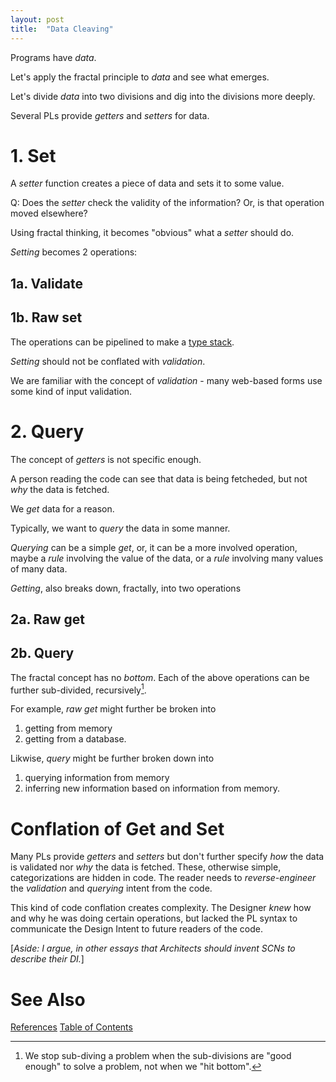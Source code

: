 ```yaml
---
layout: post
title:  "Data Cleaving"
---
```


Programs have _data_.

Let's apply the fractal principle to _data_ and see what emerges.

Let's divide _data_ into two divisions and dig into the divisions more deeply.

Several PLs provide _getters_ and _setters_ for data.


# 1. Set
A _setter_ function creates a piece of data and sets it to some value.

Q: Does the _setter_ check the validity of the information? Or, is that operation moved elsewhere?

Using fractal thinking, it becomes "obvious" what a _setter_ should do.

_Setting_ becomes 2 operations:
## 1a. Validate
## 1b. Raw set

The operations can be pipelined to make a [type stack](https://guitarvydas.github.io/2020/12/09/Type-Stacks.html).

_Setting_ should not be conflated with _validation_.

We are familiar with the concept of _validation_ - many web-based forms use some kind of input validation.


# 2. Query
The concept of _getters_ is not specific enough. 

A person reading the code can see that data is being fetcheded, but not _why_ the data is fetched.

We _get_ data for a reason.

Typically, we want to _query_ the data in some manner.

_Querying_ can be a simple _get_, or, it can be a more involved operation, maybe a  _rule_ involving the value of the data, or a _rule_ involving many values of many data.

_Getting_, also breaks down, fractally, into two operations
## 2a. Raw get
## 2b. Query

The fractal concept has no _bottom_. Each of the above operations can be further sub-divided, recursively[^recur].

[^recur]: We stop sub-diving a problem when the sub-divisions are "good enough" to solve a problem, not when we "hit bottom".

For example, _raw get_ might further be broken into 
1. getting from memory
2. getting from a database.

Likwise, _query_ might be further broken down into 
1. querying information from memory
2. inferring new information based on information from memory.

# Conflation of Get and Set

Many PLs provide _getters_ and _setters_ but don't further specify _how_ the data is validated nor _why_ the data is fetched. These, otherwise simple, categorizations are hidden in code. The reader needs to _reverse-engineer_ the _validation_ and _querying_ intent from the code.

This kind of code conflation creates complexity. The Designer _knew_ how and why he was doing certain operations, but lacked the PL syntax to communicate the Design Intent to future readers of the code.

[_Aside: I argue, in other essays that Architects should invent SCNs to describe their DI._]

# See Also

[References](https://guitarvydas.github.io/2021/01/14/References.html)
[Table of Contents](https://guitarvydas.github.io/2021/05/14/Table-Of-Contents.html)

<script src="https://utteranc.es/client.js" 
        repo="guitarvydas/guitarvydas.github.io" 
        issue-term="pathname" 
        theme="github-light" 
        crossorigin="anonymous" 
        async> 
</script> 
